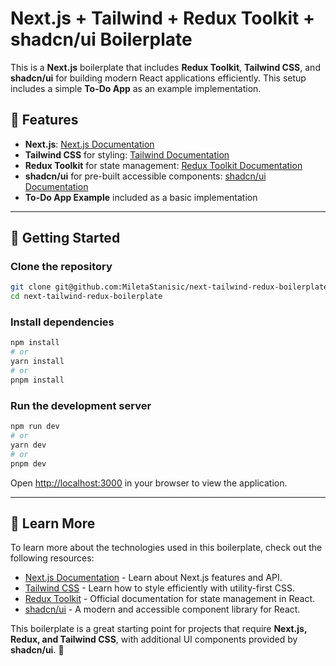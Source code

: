 # Next.js + Tailwind + Redux Toolkit + shadcn/ui Boilerplate

This is a **Next.js** boilerplate that includes **Redux Toolkit**, **Tailwind CSS**, and **shadcn/ui** for building modern React applications efficiently. This setup includes a simple **To-Do App** as an example implementation.

## 🚀 Features

- **Next.js**: [Next.js Documentation](https://nextjs.org/)
- **Tailwind CSS** for styling: [Tailwind Documentation](https://tailwindcss.com/)
- **Redux Toolkit** for state management: [Redux Toolkit Documentation](https://redux-toolkit.js.org/)
- **shadcn/ui** for pre-built accessible components: [shadcn/ui Documentation](https://ui.shadcn.com/)
- **To-Do App Example** included as a basic implementation

---

## 📌 Getting Started

### Clone the repository

```sh
git clone git@github.com:MiletaStanisic/next-tailwind-redux-boilerplate.git
cd next-tailwind-redux-boilerplate
```

### Install dependencies

```sh
npm install
# or
yarn install
# or
pnpm install
```

### Run the development server

```bash
npm run dev
# or
yarn dev
# or
pnpm dev
```

Open [http://localhost:3000](http://localhost:3000) in your browser to view the application.

---

## 📖 Learn More

To learn more about the technologies used in this boilerplate, check out the following resources:

- [Next.js Documentation](https://nextjs.org/docs) - Learn about Next.js features and API.
- [Tailwind CSS](https://tailwindcss.com/) - Learn how to style efficiently with utility-first CSS.
- [Redux Toolkit](https://redux-toolkit.js.org/) - Official documentation for state management in React.
- [shadcn/ui](https://ui.shadcn.com/) - A modern and accessible component library for React.

This boilerplate is a great starting point for projects that require **Next.js, Redux, and Tailwind CSS**, with additional UI components provided by **shadcn/ui**. 🚀
